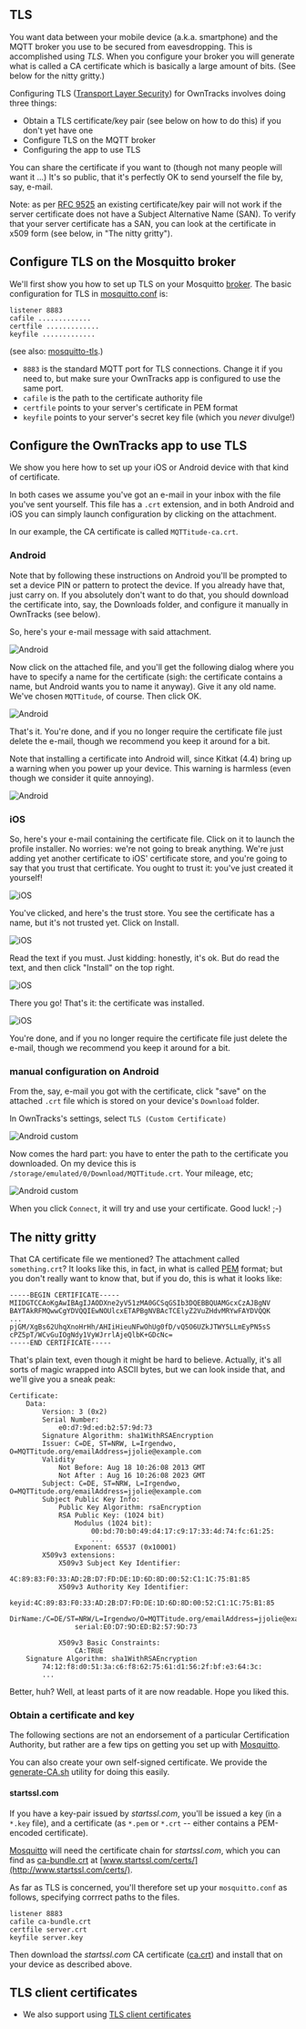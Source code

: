 ## TLS

You want data between your mobile device (a.k.a. smartphone) and the MQTT broker you use to be secured from eavesdropping. This is accomplished using _TLS_. When you configure your broker you will generate what is called a CA certificate which is basically a large amount of bits. (See below for the nitty gritty.)

Configuring TLS ([Transport Layer Security](http://en.wikipedia.org/wiki/Transport_Layer_Security)) for OwnTracks involves doing three things:

* Obtain a TLS certificate/key pair (see below on how to do this) if you don't yet have one
* Configure TLS on the MQTT broker
* Configuring the app to use TLS

You can share the certificate if you want to (though not many people will want it ...)
It's so public, that it's perfectly OK to send yourself the file by, say, e-mail.

Note: as per [RFC 9525](https://www.rfc-editor.org/rfc/rfc9525#appendix-A-2.2) an existing certificate/key pair will not work if the server certificate does not have a Subject Alternative Name (SAN). To verify that your server certificate has a SAN, you can look at the certificate in x509 form (see below, in "The nitty gritty").

## Configure TLS on the Mosquitto broker

We'll first show you how to set up TLS on your Mosquitto [broker](../guide/broker.md).
The basic configuration for TLS in [mosquitto.conf][mconf] is:

```
listener 8883
cafile .............
certfile .............
keyfile .............
```

(see also: [mosquitto-tls][mtls].)

* `8883` is the standard MQTT port for TLS connections. Change it if you need to, but make sure your OwnTracks app is configured to use the same port.
* `cafile` is the path to the certificate authority file
* `certfile` points to your server's certificate in PEM format
* `keyfile` points to your server's secret key file (which you *never* divulge!)


## Configure the OwnTracks app to use TLS

We show you here how to set up your iOS or Android device with that kind of certificate.

In both cases we assume you've got an e-mail in your inbox with the file you've sent yourself. This file has a `.crt` extension, and in both Android and iOS you can simply launch configuration by clicking on the attachment.

In our example, the CA certificate is called `MQTTitude-ca.crt`.

### Android

Note that by following these instructions on Android you'll be prompted to set a device PIN or pattern to protect the device. If you already have that, just carry on. If you absolutely don't want to do that, you should download the certificate into, say, the Downloads folder, and configure it manually in OwnTracks (see below).

So, here's your e-mail message with said attachment.

![Android](https://raw.github.com/wiki/owntracks/owntracks/assets/tls/android-cert-01-mail.png)

Now click on the attached file, and you'll get the following dialog where you have to specify a name for the certificate (sigh: the certificate contains a name, but Android wants you to name it anyway). Give it any old name. We've chosen `MQTTitude`, of course. Then click OK.

![Android](https://raw.github.com/wiki/owntracks/owntracks/assets/tls/android-cert-02-stor.png)

That's it. You're done, and if you no longer require the certificate file just delete the e-mail, though we recommend you keep it around for a bit.

Note that installing a certificate into Android will, since Kitkat (4.4) bring up a warning when you power up your device. This warning is harmless (even though we consider it quite annoying).


![Android](https://raw.github.com/wiki/owntracks/owntracks/assets/tls/cert-alert.png)


### iOS

So, here's your e-mail containing the certificate file. Click on it to launch the profile installer. No worries: we're not going to break anything. We're just adding yet another certificate to iOS' certificate store, and you're going to say that you trust that certificate. You ought to trust it: you've just created it yourself!

![iOS](https://raw.github.com/wiki/owntracks/owntracks/assets/tls/ios-cert-01-mail.png)

You've clicked, and here's the trust store. You see the certificate has a name, but it's not trusted yet. Click on Install.

![iOS](https://raw.github.com/wiki/owntracks/owntracks/assets/tls/ios-cert-02-stor.png)

Read the text if you must. Just kidding: honestly, it's ok. But do read the text, and then click "Install" on the top right.

![iOS](https://raw.github.com/wiki/owntracks/owntracks/assets/tls/ios-cert-03-stor.png)

There you go! That's it: the certificate was installed.

![iOS](https://raw.github.com/wiki/owntracks/owntracks/assets/tls/ios-cert-04-stor.png)

You're done, and if you no longer require the certificate file just delete the e-mail, though we recommend you keep it around for a bit.

### manual configuration on Android

From the, say, e-mail you got with the certificate, click "save" on the attached `.crt` file which is stored on your device's `Download` folder.

In OwnTracks's settings, select `TLS (Custom Certificate)`

![Android custom](https://raw.github.com/wiki/owntracks/owntracks/assets/tls/android-custom-01.png)

Now comes the hard part: you have to enter the path to the certificate you downloaded. On my device this is `/storage/emulated/0/Download/MQTTitude.crt`. Your mileage, etc; 

![Android custom](https://raw.github.com/wiki/owntracks/owntracks/assets/tls/android-custom-02.png)

When you click `Connect`, it will try and use your certificate. Good luck! ;-)



## The nitty gritty

That CA certificate file we mentioned? The attachment called `something.crt`?
It looks like this, in fact, in what is called [PEM] format; but you don't really want to know that, but if you do, this is what it looks like:

```
-----BEGIN CERTIFICATE-----
MIIDGTCCAoKgAwIBAgIJAODXne2yV51zMA0GCSqGSIb3DQEBBQUAMGcxCzAJBgNV
BAYTAkRFMQwwCgYDVQQIEwNOUlcxETAPBgNVBAcTCElyZ2VuZHdvMRYwFAYDVQQK
...
pjGM/XgBs62UhqXnoHrHh/AHIiHieuNFwOhUg0fD/vQ5O6UZkJTWY5LLmEyPN5sS
cPZ5pT/WCvGuIOgNdy1VyWJrrlAjeQlbK+GDcNc=
-----END CERTIFICATE-----
```

That's plain text, even though it might be hard to believe. Actually, it's all sorts of magic wrapped into ASCII bytes, but we can look inside that, and we'll give you a sneak peak:

```
Certificate:
    Data:
        Version: 3 (0x2)
        Serial Number:
            e0:d7:9d:ed:b2:57:9d:73
        Signature Algorithm: sha1WithRSAEncryption
        Issuer: C=DE, ST=NRW, L=Irgendwo, O=MQTTitude.org/emailAddress=jjolie@example.com
        Validity
            Not Before: Aug 18 10:26:08 2013 GMT
            Not After : Aug 16 10:26:08 2023 GMT
        Subject: C=DE, ST=NRW, L=Irgendwo, O=MQTTitude.org/emailAddress=jjolie@example.com
        Subject Public Key Info:
            Public Key Algorithm: rsaEncryption
            RSA Public Key: (1024 bit)
                Modulus (1024 bit):
                    00:bd:70:b0:49:d4:17:c9:17:33:4d:74:fc:61:25:
                    ...
                Exponent: 65537 (0x10001)
        X509v3 extensions:
            X509v3 Subject Key Identifier: 
                4C:89:83:F0:33:AD:2B:D7:FD:DE:1D:6D:8D:00:52:C1:1C:75:B1:85
            X509v3 Authority Key Identifier: 
                keyid:4C:89:83:F0:33:AD:2B:D7:FD:DE:1D:6D:8D:00:52:C1:1C:75:B1:85
                DirName:/C=DE/ST=NRW/L=Irgendwo/O=MQTTitude.org/emailAddress=jjolie@example.com
                serial:E0:D7:9D:ED:B2:57:9D:73

            X509v3 Basic Constraints: 
                CA:TRUE
    Signature Algorithm: sha1WithRSAEncryption
        74:12:f8:d0:51:3a:c6:f8:62:75:61:d1:56:2f:bf:e3:64:3c:
        ...
```

Better, huh? Well, at least parts of it are now readable. Hope you liked this.

### Obtain a certificate and key 

The following sections are not an endorsement of a particular Certification Authority, but rather are a few tips on getting you set up with [Mosquitto].

You can also create your own self-signed certificate. We provide the [generate-CA.sh](https://github.com/owntracks/tools/tree/master/TLS) utility for doing this easily.

#### startssl.com

If you have a key-pair issued by _startssl.com_, you'll be issued a key (in a `*.key` file), and a certificate (as `*.pem` or `*.crt` -- either contains a PEM-encoded certificate).

[Mosquitto] will need the certificate chain for _startssl.com_, which you can find as [ca-bundle.crt](http://www.startssl.com/certs/ca-bundle.crt) at [www.startssl.com/certs/](http://www.startssl.com/certs/).

As far as TLS is concerned, you'll therefore set up your `mosquitto.conf` as follows, specifying corrrect paths to the files.

```
listener 8883
cafile ca-bundle.crt
certfile server.crt
keyfile server.key
```

Then download the _startssl.com_ CA certificate ([ca.crt](http://www.startssl.com/certs/ca.crt)) and install that on your device as described above.

## TLS client certificates

- We also support using [TLS client certificates](tlscert.md)

  [TLS]: http://en.wikipedia.org/wiki/Transport_Layer_Security
  [PEM]: http://en.wikipedia.org/wiki/Privacy_Enhanced_Mail
  [mosquitto]: http://mosquitto.org
  [mconf]: http://mosquitto.org/man/mosquitto-conf-5.html
  [mtls]: http://mosquitto.org/man/mosquitto-tls-7.html


